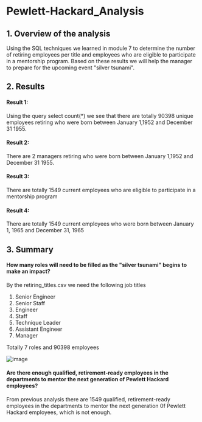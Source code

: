 # Pewlett-Hackard_Analysis
## 1. Overview of the analysis 
Using the SQL techniques we learned in module 7 to determine the number of retiring employees 
per title and employees who are eligible to participate in a mentorship program. Based on these 
results we will help the manager to prepare for the upcoming event "silver tsunami". 

## 2. Results 
#### Result 1: 
Using the query select count(*) we see that there are totally 90398 unique employees retiring 
who were born between January 1,1952 and December 31 1955. 

#### Result 2: 
There are 2 managers retiring who were born between January 1,1952 and December 31 1955. 

#### Result 3: 
There are totally 1549 current employees who are eligible to participate in a mentorship program 

#### Result 4: 
There are totally 1549 current employees who were born between January 1, 1965 and December 31, 1965

## 3. Summary 
#### How many roles will need to be filled as the "silver tsunami" begins to make an impact?
By the retiring_titles.csv we need the following job titles 
1. Senior Engineer 
2. Senior Staff 
3. Engineer 
4. Staff 
5. Technique Leader 
6. Assistant Engineer 
7. Manager 

Totally 7 roles and 90398 employees 

![image](https://user-images.githubusercontent.com/49871539/121823818-98b26480-cc75-11eb-94c5-b2fb55e7ad21.png)

#### Are there enough qualified, retirement-ready employees in the departments to mentor the next generation of Pewlett Hackard employees?

From previous analysis there are 1549 qualified, retirement-ready employees in the departments to mentor the next generation 
0f Pewlett Hackard employees, which is not enough.


